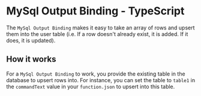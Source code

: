 # MySql Output Binding - TypeScript

The `MySql Output Binding` makes it easy to take an array of rows and upsert them into the user table (i.e. If a row doesn't already exist, it is added. If it does, it is updated).

## How it works

For a `MySql Output Binding` to work, you provide the existing table in the database to upsert rows into. For instance, you can set the table to `table1` in the `commandText` value in your `function.json` to upsert into this table.
